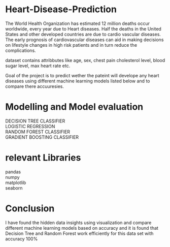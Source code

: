 # Heart-Disease-Prediction
The World Health Organization has estimated 12 million deaths occur worldwide, every year due to Heart diseases. Half the deaths in the United States and other developed countries are due to cardio vascular diseases. The early prognosis of cardiovascular diseases can aid in making decisions on lifestyle changes in high risk patients and in turn reduce the complications.

dataset contains attribbutes like age, sex, chest pain cholesterol level, blood sugar level, max heart rate etc.

Goal of the project is to predict wether the pateint will develope any heart diseases using different machine learning models listed below and to compare there accuuresies.


# Modelling and Model evaluation

DECISION TREE CLASSIFIER <br />
LOGISTIC REGRESSION <br />
RANDOM FOREST CLASSIFIER <br />
GRADIENT BOOSTING CLASSIFIER <br />



# relevant Libraries
pandas <br />
numpy <br />
matplotlib <br />
seaborn <br />

# Conclusion
I have found the hidden data insights using visualization and compare different machine learning models based on accuracy and it is found that Decision Tree and Random Forest work efficiently for this data set with accuracy 100%
